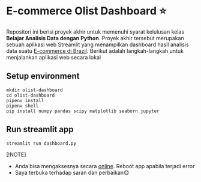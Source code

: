 # E-commerce Olist Dashboard :star:
Repositori ini berisi proyek akhir untuk memenuhi syarat kelulusan kelas **Belajar Analisis Data dengan Python**. Proyek akhir tersebut merupakan sebuah aplikasi web Streamlit yang menampilkan dashboard hasil analisis data suatu [E-commerce di Brazil](https://www.kaggle.com/datasets/olistbr/brazilian-ecommerce). Berikut adalah langkah-langkah untuk menjalankan aplikasi web secara lokal

## Setup environment
```
mkdir olist-dashboard
cd olist-dashboard
pipenv install
pipenv shell
pip install numpy pandas scipy matplotlib seaborn jupyter
```
## Run streamlit app
```
streamlit run dashboard.py
```
[!NOTE]
- Anda bisa mengaksesnya secara [online](https://dashboardpy-l65otgkeuhhfaxwiu8yc2l.streamlit.app/). Reboot app apabila terjadi error
- Saya terbuka terhadap saran dan perbaikan😊
